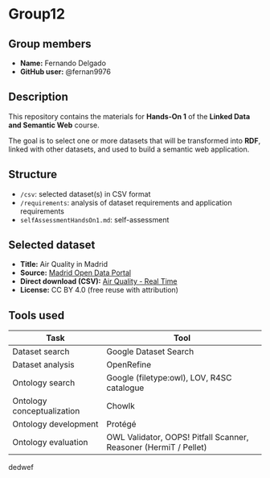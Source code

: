# Group12

## Group members
- **Name:** Fernando Delgado  
- **GitHub user:** @fernan9976

## Description
This repository contains the materials for **Hands-On 1** of the **Linked Data and Semantic Web** course.

The goal is to select one or more datasets that will be transformed into **RDF**, linked with other datasets, and used to build a semantic web application.

## Structure
- `/csv`: selected dataset(s) in CSV format  
- `/requirements`: analysis of dataset requirements and application requirements  
- `selfAssessmentHandsOn1.md`: self-assessment

## Selected dataset
- **Title:** Air Quality in Madrid  
- **Source:** [Madrid Open Data Portal](https://datos.madrid.es)  
- **Direct download (CSV):** [Air Quality - Real Time](https://datos.madrid.es/egob/catalogo/300228-0-calidad-aire-tiempo-real.csv)  
- **License:** CC BY 4.0 (free reuse with attribution)

## Tools used
| Task | Tool |
|------|------|
| Dataset search | Google Dataset Search |
| Dataset analysis | OpenRefine |
| Ontology search | Google (filetype:owl), LOV, R4SC catalogue |
| Ontology conceptualization | Chowlk |
| Ontology development | Protégé |
| Ontology evaluation | OWL Validator, OOPS! Pitfall Scanner, Reasoner (HermiT / Pellet) |


dedwef
